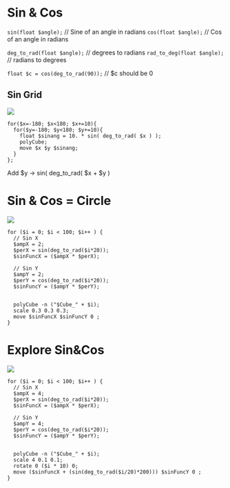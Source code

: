 
# Sin & Cos


```sin(float $angle);``` // Sine of an angle in radians
```cos(float $angle);``` // Cos of an angle in radians

```deg_to_rad(float $angle);``` // degrees to radians
```rad_to_deg(float $angle);``` // radians to degrees

```float $c = cos(deg_to_rad(90));``` // $c should be 0


## Sin Grid

![](assets/singrid.png)

```
for($x=-180; $x<180; $x+=10){
  for($y=-180; $y<180; $y+=10){
    float $sinang = 10. * sin( deg_to_rad( $x ) );
    polyCube;
    move $x $y $sinang;
  }
};
```

Add $y → sin( deg_to_rad( $x + $y )


# Sin & Cos = Circle

![](assets/circle.png)
```
for ($i = 0; $i < 100; $i++ ) {
  // Sin X
  $ampX = 2;
  $perX = sin(deg_to_rad($i*20));
  $sinFuncX = ($ampX * $perX);

  // Sin Y
  $ampY = 2;
  $perY = cos(deg_to_rad($i*20));
  $sinFuncY = ($ampY * $perY); 


  polyCube -n ("$Cube_" + $i);
  scale 0.3 0.3 0.3;
  move $sinFuncX $sinFuncY 0 ;   
}
```

# Explore Sin&Cos

![](assets/explore.png)

```
for ($i = 0; $i < 100; $i++ ) {
  // Sin X
  $ampX = 4;
  $perX = sin(deg_to_rad($i*20));
  $sinFuncX = ($ampX * $perX);

  // Sin Y
  $ampY = 4;
  $perY = cos(deg_to_rad($i*20));
  $sinFuncY = ($ampY * $perY); 


  polyCube -n ("$Cube_" + $i);
  scale 4 0.1 0.1;
  rotate 0 ($i * 10) 0;  
  move ($sinFuncX + (sin(deg_to_rad($i/20)*200))) $sinFuncY 0 ;     
}
```
